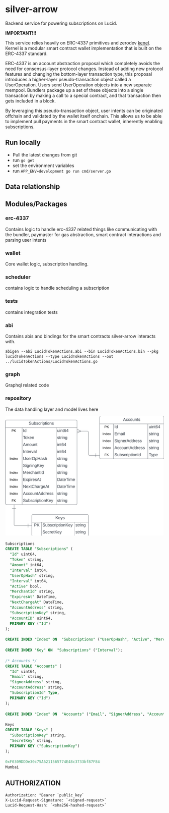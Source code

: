 # silver-arrow

Backend service for powering subscriptions on Lucid.

**IMPORTANT!!!**

This service relies heavily on ERC-4337 primitives and zerodev [kenel](https://github.com/zerodevapp/kernel). Kernel is a modular smart contract wallet implementation that is built on the ERC-4337 standard.

ERC-4337 is an account abstraction proposal which completely avoids the need for consensus-layer protocol changes. Instead of adding new protocol features and changing the bottom-layer transaction type, this proposal introduces a higher-layer pseudo-transaction object called a UserOperation. Users send UserOperation objects into a new separate mempool. Bundlers package up a set of these objects into a single transaction by making a call to a special contract, and that transaction then gets included in a block.

By leveraging this pseudo-transaction object, user intents can be originated offchain and validated by the wallet itself onchain. This allows us to be able to implement pull payments in the smart contract wallet, inherently enabling subscriptions.

## Run locally

- Pull the latest changes from git
- run ```go get```
- set the environment variables
- run ```APP_ENV=development go run cmd/server.go```

## Data relationship
 

## Modules/Packages

### erc-4337

Contains logic to handle erc-4337 related things like communicating with the bundler, paymaster for gas abstraction, smart contract interactions and parsing user intents

### wallet

Core wallet logic, subscription handling.

### scheduler

contains logic to handle scheduling a subscription

### tests

contains integration tests

### abi

Contains abis and bindings for the smart contracts silver-arrow interacts with.

```shell
abigen --abi LucidTokenActions.abi --bin LucidTokenActions.bin --pkg lucidTokenActions --type LucidTokenActions --out ../lucidTokenActions/LucidTokenActions.go
```


### graph

Graphql related code

### repository

The data handling layer and model lives here

![Alt text](image.png)

```sql
Subscriptions
CREATE TABLE "Subscriptions" (
  "Id" uint64,
  "Token" string,
  "Amount" int64,
  "Interval" int64,
  "UserOpHash" string,
  "Interval" int64,
  "Active" bool,
  "MerchantId" string,
  "ExpiresAt" DateTime,
  "NextChargeAt" DateTime,
  "AccountAddress" string,
  "SubscriptionKey" string,
  "AccountID" uint64,
  PRIMARY KEY ("Id")
);

CREATE INDEX "Index" ON  "Subscriptions" ("UserOpHash", "Active", "MerchantId", "ExpiresAt", "NextChargeAt", "AccountAddress");

CREATE INDEX "Key" ON  "Subscriptions" ("Interval");

/* Accounts */
CREATE TABLE "Accounts" (
  "Id" uint64,
  "Email" string,
  "SignerAddress" string,
  "AccountAddress" string,
  "SubscriptionId" Type,
  PRIMARY KEY ("Id")
);

CREATE INDEX "Index" ON  "Accounts" ("Email", "SignerAddress", "AccountAddress");

Keys
CREATE TABLE "Keys" (
  "SubscriptionKey" string,
  "SecretKey" string,
  PRIMARY KEY ("SubscriptionKey")
);

0xF0309DDDe30c75A6211565774E48c3733bf87F84
Mumbai
```

## AUTHORIZATION

```
Authorization: "Bearer `public_key`
X-Lucid-Request-Signature: `<signed-request>`
Lucid-Request-Hash: `<sha256-hashed-request>`

```